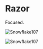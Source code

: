 # Razor
Focused.

![Snowflake107](https://github-readme-stats.vercel.app/api?username=RazorOnDev&show_icons=true&theme=tokyonight&hide=["issues"])

![Snowflake107](https://github-readme-stats.vercel.app/api/top-langs?username=RazorOnDev&show_icons=true&theme=tokyonight&layout=compact)
